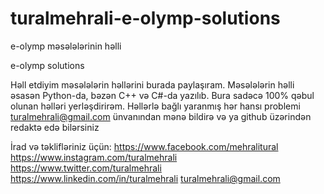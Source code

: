 # turalmehrali-e-olymp-solutions

e-olymp məsələlərinin həlli

e-olymp solutions

Həll etdiyim məsələlərin həllərini burada paylaşıram. Məsələlərin həlli əsasən Python-da, bəzən C++ və C#-da yazılıb. Bura sadəcə 100%
qəbul olunan həlləri yerləşdirirəm. Həllərlə bağlı yaranmış hər hansı problemi turalmehrali@gmail.com ünvanından mənə bildirə və ya
github üzərindən redaktə edə bilərsiniz

İrad və təklifləriniz üçün:
https://www.facebook.com/mehralitural
https://www.instagram.com/turalmehrali
https://www.twitter.com/turalmehrali
https://www.linkedin.com/in/turalmehrali
turalmehrali@gmail.com
